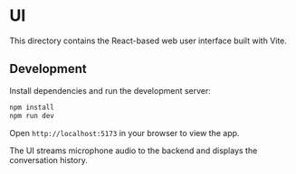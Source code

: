 # UI

This directory contains the React-based web user interface built with Vite.

## Development

Install dependencies and run the development server:

```bash
npm install
npm run dev
```

Open `http://localhost:5173` in your browser to view the app.

The UI streams microphone audio to the backend and displays the conversation history.
